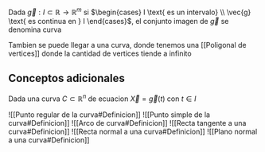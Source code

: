 Dada $\vec{g} : I \subset \mathbb{R} \to \mathbb{R}^m$ si $\begin{cases} I \text{ es un intervalo} \\ \vec{g} \text{ es continua en } I \end{cases}$, el conjunto imagen de $\vec{g}$ se denomina curva

Tambien se puede llegar a una curva, donde tenemos una [[Poligonal de vertices]] donde la cantidad de vertices tiende a infinito

## Conceptos adicionales
Dada una curva $C \subset \mathbb{R}^n$ de ecuacion $\vec{X} = \vec{g}(t)$ con $t \in I$

![[Punto regular de la curva#Definicion]] ![[Punto simple de la curva#Definicion]] ![[Arco de curva#Definicion]] ![[Recta tangente a una curva#Definicion]] ![[Recta normal a una curva#Definicion]] ![[Plano normal a una curva#Definicion]]